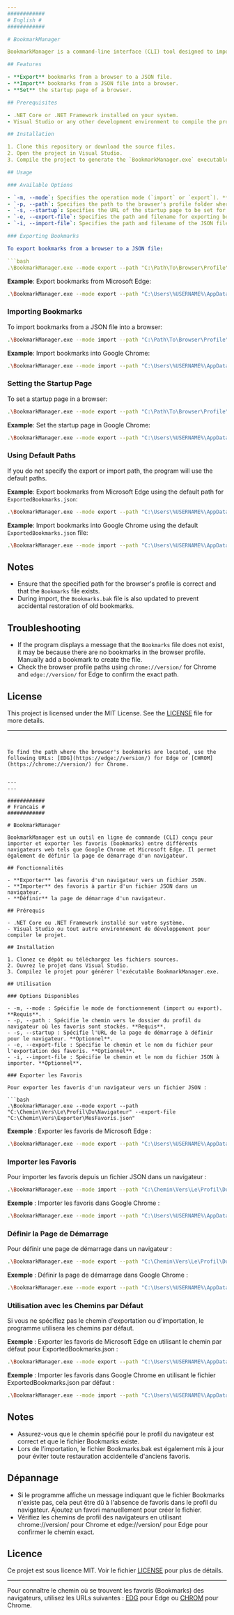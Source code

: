 ```yaml
---
############
# English #
############

# BookmarkManager

BookmarkManager is a command-line interface (CLI) tool designed to import and export bookmarks between different web browsers such as Google Chrome and Microsoft Edge. It also allows setting the startup page of a browser.

## Features

- **Export** bookmarks from a browser to a JSON file.
- **Import** bookmarks from a JSON file into a browser.
- **Set** the startup page of a browser.

## Prerequisites

- .NET Core or .NET Framework installed on your system.
- Visual Studio or any other development environment to compile the project.

## Installation

1. Clone this repository or download the source files.
2. Open the project in Visual Studio.
3. Compile the project to generate the `BookmarkManager.exe` executable.

## Usage

### Available Options

- `-m, --mode`: Specifies the operation mode (`import` or `export`). **Required**.
- `-p, --path`: Specifies the path to the browser's profile folder where bookmarks are stored. **Required**.
- `-s, --startup`: Specifies the URL of the startup page to be set for the browser. **Optional**.
- `-e, --export-file`: Specifies the path and filename for exporting bookmarks. **Optional**.
- `-i, --import-file`: Specifies the path and filename of the JSON file to be imported. **Optional**.

### Exporting Bookmarks

To export bookmarks from a browser to a JSON file:

```bash
.\BookmarkManager.exe --mode export --path "C:\Path\To\Browser\Profile" --export-file "C:\Path\To\Save\MyBookmarks.json"
```

**Example**: Export bookmarks from Microsoft Edge:

```bash
.\BookmarkManager.exe --mode export --path "C:\Users\%USERNAME%\AppData\Local\Microsoft\Edge\User Data\Default" --export-file "C:\MyDocuments\EdgeBookmarks.json"
```

### Importing Bookmarks

To import bookmarks from a JSON file into a browser:

```bash
.\BookmarkManager.exe --mode import --path "C:\Path\To\Browser\Profile" --import-file "C:\Path\To\MyBookmarks.json"
```

**Example**: Import bookmarks into Google Chrome:

```bash
.\BookmarkManager.exe --mode import --path "C:\Users\%USERNAME%\AppData\Local\Google\Chrome\User Data\Default" --import-file "C:\MyDocuments\EdgeBookmarks.json"
```

### Setting the Startup Page

To set a startup page in a browser:

```bash
.\BookmarkManager.exe --mode export --path "C:\Path\To\Browser\Profile" --startup "https://www.example.com"
```

**Example**: Set the startup page in Google Chrome:

```bash
.\BookmarkManager.exe --mode export --path "C:\Users\%USERNAME%\AppData\Local\Google\Chrome\User Data\Default" --startup "https://www.example.com"
```

### Using Default Paths

If you do not specify the export or import path, the program will use the default paths.

**Example**: Export bookmarks from Microsoft Edge using the default path for `ExportedBookmarks.json`:

```bash
.\BookmarkManager.exe --mode export --path "C:\Users\%USERNAME%\AppData\Local\Microsoft\Edge\User Data\Default"
```

**Example**: Import bookmarks into Google Chrome using the default `ExportedBookmarks.json` file:

```bash
.\BookmarkManager.exe --mode import --path "C:\Users\%USERNAME%\AppData\Local\Google\Chrome\User Data\Default"
```

## Notes

- Ensure that the specified path for the browser's profile is correct and that the `Bookmarks` file exists.
- During import, the `Bookmarks.bak` file is also updated to prevent accidental restoration of old bookmarks.

## Troubleshooting

- If the program displays a message that the `Bookmarks` file does not exist, it may be because there are no bookmarks in the browser profile. Manually add a bookmark to create the file.
- Check the browser profile paths using `chrome://version/` for Chrome and `edge://version/` for Edge to confirm the exact path.

## License

This project is licensed under the MIT License. See the [LICENSE](https://github.com/00MY00/Win_Book_Manager/blob/main/LICENSE) file for more details.

---
```


To find the path where the browser's bookmarks are located, use the following URLs: [EDG](https://edge://version/) for Edge or [CHROM](https://chrome://version/) for Chrome.


---
---

############
# Francais #
############

# BookmarkManager

BookmarkManager est un outil en ligne de commande (CLI) conçu pour importer et exporter les favoris (bookmarks) entre différents navigateurs web tels que Google Chrome et Microsoft Edge. Il permet également de définir la page de démarrage d'un navigateur.

## Fonctionnalités

- **Exporter** les favoris d'un navigateur vers un fichier JSON.
- **Importer** des favoris à partir d'un fichier JSON dans un navigateur.
- **Définir** la page de démarrage d'un navigateur.

## Prérequis

- .NET Core ou .NET Framework installé sur votre système.
- Visual Studio ou tout autre environnement de développement pour compiler le projet.

## Installation

1. Clonez ce dépôt ou téléchargez les fichiers sources.
2. Ouvrez le projet dans Visual Studio.
3. Compilez le projet pour générer l'exécutable BookmarkManager.exe.

## Utilisation

### Options Disponibles

- -m, --mode : Spécifie le mode de fonctionnement (import ou export). **Requis**.
- -p, --path : Spécifie le chemin vers le dossier du profil du navigateur où les favoris sont stockés. **Requis**.
- -s, --startup : Spécifie l'URL de la page de démarrage à définir pour le navigateur. **Optionnel**.
- -e, --export-file : Spécifie le chemin et le nom du fichier pour l'exportation des favoris. **Optionnel**.
- -i, --import-file : Spécifie le chemin et le nom du fichier JSON à importer. **Optionnel**.

### Exporter les Favoris

Pour exporter les favoris d'un navigateur vers un fichier JSON :

```bash
.\BookmarkManager.exe --mode export --path "C:\Chemin\Vers\Le\Profil\Du\Navigateur" --export-file "C:\Chemin\Vers\Exporter\MesFavoris.json"
```

**Exemple** : Exporter les favoris de Microsoft Edge :

```bash
.\BookmarkManager.exe --mode export --path "C:\Users\%USERNAME%\AppData\Local\Microsoft\Edge\User Data\Default" --export-file "C:\MesDocuments\EdgeBookmarks.json"
```

### Importer les Favoris

Pour importer les favoris depuis un fichier JSON dans un navigateur :

```bash
.\BookmarkManager.exe --mode import --path "C:\Chemin\Vers\Le\Profil\Du\Navigateur" --import-file "C:\Chemin\Vers\LeFichier\MesFavoris.json"
```

**Exemple** : Importer les favoris dans Google Chrome :

```bash
.\BookmarkManager.exe --mode import --path "C:\Users\%USERNAME%\AppData\Local\Google\Chrome\User Data\Default" --import-file "C:\MesDocuments\EdgeBookmarks.json"
```

### Définir la Page de Démarrage

Pour définir une page de démarrage dans un navigateur :

```bash
.\BookmarkManager.exe --mode export --path "C:\Chemin\Vers\Le\Profil\Du\Navigateur" --startup "https://www.example.com"
```

**Exemple** : Définir la page de démarrage dans Google Chrome :

```bash
.\BookmarkManager.exe --mode export --path "C:\Users\%USERNAME%\AppData\Local\Google\Chrome\User Data\Default" --startup "https://www.example.com"
```

### Utilisation avec les Chemins par Défaut

Si vous ne spécifiez pas le chemin d'exportation ou d'importation, le programme utilisera les chemins par défaut.

**Exemple** : Exporter les favoris de Microsoft Edge en utilisant le chemin par défaut pour ExportedBookmarks.json :

```bash
.\BookmarkManager.exe --mode export --path "C:\Users\%USERNAME%\AppData\Local\Microsoft\Edge\User Data\Default"
```

**Exemple** : Importer les favoris dans Google Chrome en utilisant le fichier ExportedBookmarks.json par défaut :

```bash
.\BookmarkManager.exe --mode import --path "C:\Users\%USERNAME%\AppData\Local\Google\Chrome\User Data\Default"
```

## Notes

- Assurez-vous que le chemin spécifié pour le profil du navigateur est correct et que le fichier Bookmarks existe.
- Lors de l'importation, le fichier Bookmarks.bak est également mis à jour pour éviter toute restauration accidentelle d'anciens favoris.

## Dépannage

- Si le programme affiche un message indiquant que le fichier Bookmarks n'existe pas, cela peut être dû à l'absence de favoris dans le profil du navigateur. Ajoutez un favori manuellement pour créer le fichier.
- Vérifiez les chemins de profil des navigateurs en utilisant chrome://version/ pour Chrome et edge://version/ pour Edge pour confirmer le chemin exact.

## Licence

Ce projet est sous licence MIT. Voir le fichier [LICENSE](https://github.com/00MY00/Win_Book_Manager/blob/main/LICENSE) pour plus de détails.

---

Pour connaître le chemin où se trouvent les favoris (Bookmarks) des navigateurs, utilisez les URLs suivantes : [EDG](https://edge://version/) pour Edge ou [CHROM](https://chrome://version/) pour Chrome.


